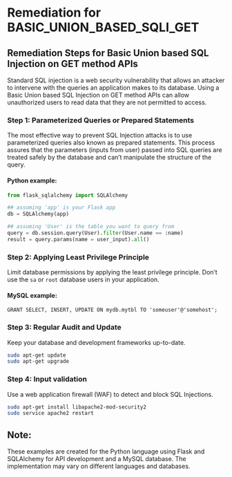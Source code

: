 # Remediation for BASIC_UNION_BASED_SQLI_GET

## Remediation Steps for Basic Union based SQL Injection on GET method APIs

Standard SQL injection is a web security vulnerability that allows an attacker to intervene with the queries an application makes to its database. Using a Basic Union based SQL Injection on GET method APIs can allow unauthorized users to read data that they are not permitted to access. 

### Step 1: Parameterized Queries or Prepared Statements
The most effective way to prevent SQL Injection attacks is to use parameterized queries also known as prepared statements. This process assures that the parameters (inputs from user) passed into SQL queries are treated safely by the database and can’t manipulate the structure of the query.

#### Python example:

```python
from flask_sqlalchemy import SQLAlchemy

## assuming 'app' is your Flask app
db = SQLAlchemy(app)

## assuming 'User' is the table you want to query from
query = db.session.query(User).filter(User.name == :name)
result = query.params(name = user_input).all()
```

### Step 2: Applying Least Privilege Principle
Limit database permissions by applying the least privilege principle. Don’t use the `sa` or `root` database users in your application.

#### MySQL example:

```mysql
GRANT SELECT, INSERT, UPDATE ON mydb.mytbl TO 'someuser'@'somehost';
```

### Step 3: Regular Audit and Update
Keep your database and development frameworks up-to-date.

```bash
sudo apt-get update
sudo apt-get upgrade
```

### Step 4: Input validation
Use a web application firewall (WAF) to detect and block SQL Injections.

```bash
sudo apt-get install libapache2-mod-security2
sudo service apache2 restart
```

## Note:
These examples are created for the Python language using Flask and SQLAlchemy for API development and a MySQL database. The implementation may vary on different languages and databases.